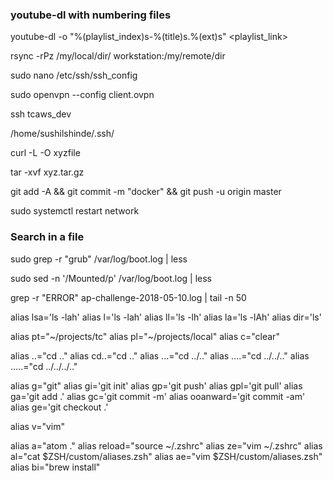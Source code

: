 
### youtube-dl with numbering files
youtube-dl -o "%(playlist_index)s-%(title)s.%(ext)s" <playlist_link>




rsync -rPz /my/local/dir/ workstation:/my/remote/dir
 
sudo nano /etc/ssh/ssh_config

sudo openvpn --config client.ovpn 

ssh tcaws_dev

/home/sushilshinde/.ssh/

curl -L -O xyzfile

tar -xvf xyz.tar.gz

git add -A && git commit -m "docker" && git push -u origin master

sudo systemctl restart network

### Search in a file
sudo grep -r "grub" /var/log/boot.log | less

sudo sed -n '/Mounted/p' /var/log/boot.log | less

grep -r "ERROR" ap-challenge-2018-05-10.log | tail -n 50




alias lsa='ls -lah'
alias l='ls -lah'
alias ll='ls -lh'
alias la='ls -lAh'
alias dir='ls'

alias pt="~/projects/tc"
alias pl="~/projects/local"
alias c="clear"

alias ..="cd .."
alias cd..="cd .."
alias ...="cd ../.."
alias ....="cd ../../.."
alias .....="cd ../../../.."

alias g="git"
alias gi='git init'
alias gp='git push'
alias gpl='git pull'
alias ga='git add .'
alias gc='git commit -m'
alias ooanward='git commit -am'
alias ge='git checkout .'

alias v="vim"

alias a="atom ."
alias reload="source ~/.zshrc"
alias ze="vim ~/.zshrc"
alias al="cat $ZSH/custom/aliases.zsh"
alias ae="vim $ZSH/custom/aliases.zsh"
alias bi="brew install"
